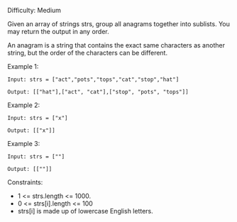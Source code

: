 Difficulty: Medium

Given an array of strings strs, group all anagrams together into sublists. You may return the output in any order.

An anagram is a string that contains the exact same characters as another string, but the order of the characters can be different.

Example 1:
```
Input: strs = ["act","pots","tops","cat","stop","hat"]

Output: [["hat"],["act", "cat"],["stop", "pots", "tops"]]
```
Example 2:
```
Input: strs = ["x"]

Output: [["x"]]
```
Example 3:
```
Input: strs = [""]

Output: [[""]]
```

Constraints:

* 1 <= strs.length <= 1000.
* 0 <= strs[i].length <= 100
* strs[i] is made up of lowercase English letters.